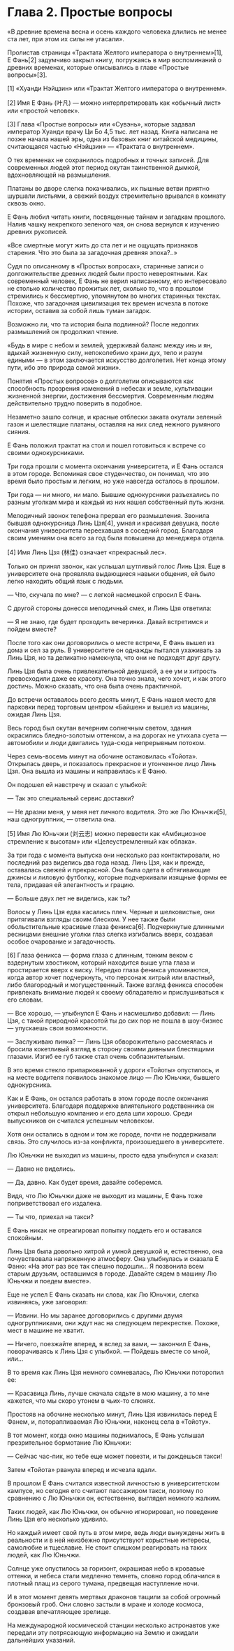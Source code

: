 # Глава 2. Простые вопросы


«В древние времена весна и осень каждого человека длились не менее ста лет, при этом их силы не угасали».

Пролистав страницы «Трактата Желтого императора о внутреннем»[1], Е Фань[2] задумчиво закрыл книгу, погружаясь в мир воспоминаний о древних временах, которые описывались в главе «Простые вопросы»[3].

[1] «Хуанди Нэйцзин» или «Трактат Желтого императора о внутреннем».

[2] Имя Е Фань (叶凡) — можно интерпретировать как «обычный лист» или «простой человек».

[3] Глава «Простые вопросы» или «Сувэнь», которые задавал император Хуанди врачу Ци Бо 4,5 тыс. лет назад. Книга написана не позже начала нашей эры, одна из базовых книг китайской медицины, считающаяся частью «Нэйцзин» — «Трактата о внутреннем».

О тех временах не сохранилось подробных и точных записей. Для современных людей этот период окутан таинственной дымкой, вдохновляющей на размышления.

Платаны во дворе слегка покачивались, их пышные ветви приятно шуршали листьями, а свежий воздух стремительно врывался в комнату сквозь окно.

Е Фань любил читать книги, посвященные тайнам и загадкам прошлого. Налив чашку некрепкого зеленого чая, он снова вернулся к изучению древних рукописей.

«Все смертные могут жить до ста лет и не ощущать признаков старения. Что это была за загадочная древняя эпоха?..»

Судя по описанному в «Простых вопросах», старинные записи о долгожительстве древних людей были просто невероятными. Как современный человек, Е Фань не верил написанному, его интересовало не столько количество прожитых лет, сколько то, что в прошлом стремились к бессмертию, упомянутом во многих старинных текстах. Похоже, что загадочная цивилизация тех времен исчезла в потоке истории, оставив за собой лишь туман загадок.

Возможно ли, что та история была подлинной? После недолгих размышлений он продолжил чтение.

«Будь в мире с небом и землей, удерживай баланс между инь и ян, вдыхай жизненную силу, непоколебимо храни дух, тело и разум едиными — в этом заключается искусство долголетия. Нет конца этому пути, ибо это природа самой жизни».

Понятия «Простых вопросов» о долголетии описываются как способность прозрения изменений в небесах и земле, культивации жизненной энергии, достижения бессмертия. Современным людям действительно трудно поверить в подобное.

Незаметно зашло солнце, и красные отблески заката окутали зеленый газон и шелестящие платаны, оставляя на них след нежного румяного сияния.

Е Фань положил трактат на стол и пошел готовиться к встрече со своими однокурсниками.

Три года прошли с момента окончания университета, и Е Фань остался в этом городе. Вспоминая свое студенчество, он понимал, что это время было простым и легким, но уже навсегда осталось в прошлом.

Три года — ни много, ни мало. Бывшие однокурсники разъехались по разным уголкам мира и каждый из них нашел собственный путь жизни.

Мелодичный звонок телефона прервал его размышления. Звонила бывшая однокурсница Линь Цзя[4], умная и красивая девушка, после окончания университета переехавшая в соседний город. Благодаря своим умениям она всего за год была повышена до менеджера отдела.

[4] Имя Линь Цзя (林佳) означает «прекрасный лес».

Только он принял звонок, как услышал шутливый голос Линь Цзя. Еще в университете она проявляла выдающиеся навыки общения, ей было легко находить общий язык с людьми.

— Что, скучала по мне? — с легкой насмешкой спросил Е Фань.

С другой стороны донесся мелодичный смех, и Линь Цзя ответила:

— Я не знаю, где будет проходить вечеринка. Давай встретимся и пойдем вместе?

После того как они договорились о месте встречи, Е Фань вышел из дома и сел за руль. В университете он однажды пытался ухаживать за Линь Цзя, но та деликатно намекнула, что они не подходят друг другу.

Линь Цзя была очень привлекательной девушкой, а ее ум и хитрость превосходили даже ее красоту. Она точно знала, чего хочет, и как этого достичь. Можно сказать, что она была очень практичной.

До встречи оставалось всего десять минут, Е Фань нашел место для парковки перед торговым центром «Байшен» и вышел из машины, ожидая Линь Цзя.

Весь город был окутан вечерним солнечным светом, здания окрасились бледно-золотым оттенком, а на дорогах не утихала суета — автомобили и люди двигались туда-сюда непрерывным потоком.

Через семь-восемь минут на обочине остановилась «Тойота». Открылась дверь, и показалось прекрасное и утонченное лицо Линь Цзя. Она вышла из машины и направилась к Е Фаню.

Он подошел ей навстречу и сказал с улыбкой:

— Так это специальный сервис доставки?

— Не дразни меня, у меня нет личного водителя. Это же Лю Юньчжи[5], наш одногруппник, — ответила она.

[5] Имя Лю Юньчжи (刘云志) можно перевести как «Амбициозное стремление к высотам» или «Целеустремленный как облака».

За три года с момента выпуска они несколько раз контактировали, но последний раз виделись два года назад. Линь Цзя, как и прежде, оставалась свежей и прекрасной. Она была одета в обтягивающие джинсы и лиловую футболку, которые подчеркивали изящные формы ее тела, придавая ей элегантность и грацию.

— Больше двух лет не виделись, как ты?

Волосы у Линь Цзя едва касались плеч. Черные и шелковистые, они притягивали взгляды своим блеском. У нее также были обольстительные красивые глаза феникса[6]. Подчеркнутые длинными ресницами внешние уголки глаз слегка изгибались вверх, создавая особое очарование и загадочность.

[6] Глаза феникса — форма глаза с длинным, тонким веком с вздернутым хвостиком, который находится выше угла глаза и простирается вверх к виску. Нередко глаза феникса упоминаются, когда автор хочет подчеркнуть, что персонаж хитрый или властный, либо благородный и могущественный. Также взгляд феникса способен привлекать внимание людей к своему обладателю и прислушиваться к его словам.

— Все хорошо, — улыбнулся Е Фань и насмешливо добавил: — Линь Цзя, с такой природной красотой ты до сих пор не пошла в шоу-бизнес — упускаешь свои возможности.

— Заслуживаю пинка? — Линь Цзя обворожительно рассмеялась и бросила кокетливый взгляд в сторону своими дивными блестящими глазами. Изгиб ее губ также стал очень соблазнительным.

В это время стекло припаркованной у дороги «Тойоты» опустилось, и на месте водителя появилось знакомое лицо — Лю Юньчжи, бывшего однокурсника.

Как и Е Фань, он остался работать в этом городе после окончания университета. Благодаря поддержке влиятельного родственника он открыл небольшую компанию и его дела шли хорошо. Среди выпускников он считался успешным человеком.

Хотя они остались в одном и том же городе, почти не поддерживали связь. Это случилось из-за конфликта, произошедшего в университете.

Лю Юньчжи не выходил из машины, просто едва улыбнулся и сказал:

— Давно не виделись.

— Да, давно. Как будет время, давайте соберемся.

Видя, что Лю Юньчжи даже не выходит из машины, Е Фань тоже поприветствовал его издалека.

— Ты что, приехал на такси?

Е Фань никак не отреагировал попытку поддеть его и оставался спокойным.

Линь Цзя была довольно хитрой и умной девушкой и, естественно, она почувствовала напряженную атмосферу. Она улыбнулась и сказала Е Фаню: «На этот раз все так спешно подошли… Я позвонила всем старым друзьям, оставшимся в городе. Давайте сядем в машину Лю Юньчжи и поедем вместе».

Еще не успел Е Фань сказать ни слова, как Лю Юньчжи, слегка извиняясь, уже заговорил:

— Извини. Но мы заранее договорились с другими двумя одногруппниками, они ждут нас на следующем перекрестке. Похоже, мест в машине не хватит.

— Ничего, поезжайте вперед, я вслед за вами, — закончил Е Фань, поворачиваясь к Линь Цзя с улыбкой. — Пойдешь вместе со мной, или…

В то время как Линь Цзя немного сомневалась, Лю Юньчжи поторопил ее:

— Красавица Линь, лучше сначала сядьте в мою машину, а то мне кажется, что мы скоро утонем в чьих-то слюнях.

Простояв на обочине несколько минут, Линь Цзя извинилась перед Е Фанем, и, поторапливаемая Лю Юньчжи, наконец села в «Тойоту».

В тот момент, когда окно машины поднималось, Е Фань услышал презрительное бормотание Лю Юньчжи:

— Сейчас час-пик, но тебе еще может повезти, и ты дождешься такси!

Затем «Тойота» рванула вперед и исчезла вдали.

В прошлом Е Фань считался известной личностью в университетском кампусе, но сегодня его считают пассажиром такси, поэтому по сравнению с Лю Юньчжи он, естественно, выглядел немного жалким.

Таких людей, как Лю Юньчжи, он обычно игнорировал, но поведение Линь Цзя его несколько удивило.

Но каждый имеет свой путь в этом мире, ведь люди вынуждены жить в реальности и в ней неизбежно присутствуют корыстные интересы, самолюбие и тщеславие. Не стоит слишком реагировать на таких людей, как Лю Юньчжи.

Солнце уже опустилось за горизонт, окрашивая небо в кровавые оттенки, и небеса стали медленно темнеть, словно город облачился в плотный плащ из серого тумана, предвещая наступление ночи.

И в этот момент девять мертвых драконов тащили за собой огромный бронзовый гроб. Они словно застыли в мраке и холоде космоса, создавая впечатляющее зрелище.

На международной космической станции несколько астронавтов уже передали эту потрясающую информацию на Землю и ожидали дальнейших указаний.